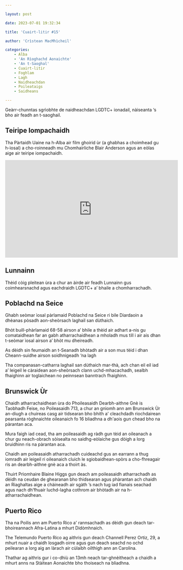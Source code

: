 ```yaml
---

layout: post

date: 2023-07-01 19:32:34

title: 'Cuairt-litir #15'

author: 'Crìstean MacMhìcheil'

categories:
    - Alba
    - 'An Rìoghachd Aonaichte'
    - 'An t-Saoghal'
    - Cuairt-litir
    - Foghlam
    - Lagh
    - Naidheachdan
    - Poileataigs
    - Saidheans

---
```



Geàrr-chunntas sgrìobhte de naidheachdan LGDTC+ ionadail, nàiseanta ‘s bho air feadh an t-saoghail.

## Teiripe Iompachaidh

Tha Pàrtaidh Uaine na h-Alba air film ghoirid ùr (a ghabhas a choimhead gu h-ìosal) a cho-roinneadh mu Chomhairliche Blair Anderson agus an eòlas aige air teiripe iompachaidh.

<iframe title="YouTube video player" src="https://www.youtube-nocookie.com/embed/h84eAR858-0" width="560" height="315" frameborder="0" allowfullscreen="allowfullscreen"></iframe>

## Lunnainn

Thèid còig pleitean ùra a chur an àirde air feadh Lunnainn gus coimhearsnachd agus eachdraidh LGDTC+ a’ bhaile a chomharrachadh.

## Poblachd na Seice

Ghabh seòmar ìosal pàrlamaid Poblachd na Seice ri bile Diardaoin a dhèanas pòsadh aon-sheòrsach laghail san dùthaich.

Bhòt buill-phàrlamaid 68-58 airson a’ bhile a thèid air adhart a-nis gu comataidhean far an gabh atharrachaidhean a mholadh mus till i air ais dhan t-seòmar ìosal airson a’ bhòt mu dheireadh.

As dèidh sin feumaidh an t-Seanadh bhòtadh air a son mus tèid i dhan Cheann-suidhe airson soidhnigeadh ‘na lagh

Tha companasan-catharra laghail san dùthaich mar-thà, ach chan eil eil iad a’ leigeil le càraidean aon-sheòrsach clann uchd-mhacachadh, sealbh fhaighinn air toglaichean no peinnsean banntrach fhaighinn.

## Brunswick Ùr

Chaidh atharrachaidhean ùra do Phoileasaidh Dearbh-aithne Gnè is Taobhadh Feise, no Poileasaidh 713, a chur an gnìomh ann am Brunswick Ùr an-diugh a chuireas casg air tidsearan bho bhith a' cleachdadh riochdairean pearsanta ròghnaichte oileanaich fo 16 bliadhna a dh'aois gun chead bho na pàrantan aca.

Mura faigh iad cead, tha am poileasaidh ag ràdh gun tèid an oileanach a chur gu neach-obrach sòisealta no saidhg-eòlaiche gus dòigh a lorg bruidhinn ris na pàrantan aca.

Chaidh am poileasaidh atharrachadh cuideachd gus an earrann a thug iomradh air leigeil ri oileanaich cluich le sgiobaidhean-spòrs a cho-fhreagair ris an dearbh-aithne gnè aca a thoirt às.

Thuirt Prìomhaire Blaine Higgs gun deach am poileasaidh atharrachadh as dèidh na ceudan de ghearanan bho thidsearan agus phàrantan ach chaidh an Riaghaltas aige a chàineadh air sgàth ’s nach tug iad fianais seachad agus nach dh’fhuair luchd-lagha cothrom air bhòtadh air na h-atharrachaidhean.

## Puerto Rico

Tha na Poilis ann am Puerto Rico a' rannsachadh as dèidh gun deach tar-bhoireannach Afra-Latina a mhurt Didòmhnaich.

The Telemundo Puerto Rico ag aithris gun deach Channell Perez Ortiz, 29, a mhurt nuair a chaidh losgadh oirre agus gun deach seachd no ochd peilearan a lorg aig an làrach air cùlaibh oilthigh ann an Carolina.

Thathar ag aithris gur i co-dhiù an 13mh neach tar-ghnèitheach a chaidh a mhurt anns na Stàitean Aonaichte bho thoiseach na bliadhna.
